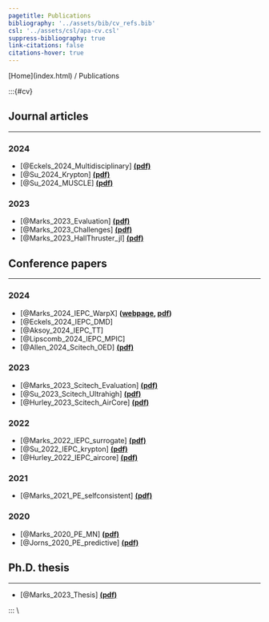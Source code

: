 ```yaml
---
pagetitle: Publications
bibliography: '../assets/bib/cv_refs.bib'
csl: '../assets/csl/apa-cv.csl'
suppress-bibliography: true
link-citations: false
citations-hover: true
---
```


<div class="navbar">
[Home](index.html) / Publications
</div>

:::{#cv}

## Journal articles

---

### 2024

- [@Eckels_2024_Multidisciplinary] **[(pdf)](files/eckels_2024_multidisciplinary.pdf)**
- [@Su_2024_Krypton] **[(pdf)](files/su_et_al_psst_2024_krypton.pdf)**
- [@Su_2024_MUSCLE] **[(pdf)](files/su_et_al_aiaa_2024_muscle.pdf)**

### 2023

- [@Marks_2023_Evaluation] **[(pdf)](files/marks_jorns_2023_joap_evaluation.pdf)**
- [@Marks_2023_Challenges] **[(pdf)](files/marks_jorns_2023_psst_challenges.pdf)**
- [@Marks_2023_HallThruster_jl] **[(pdf)](files/marks_schedler_jorns_2023_hallthruster_jl.pdf)**

## Conference papers

---

### 2024

- [@Marks_2024_IEPC_WarpX] **([webpage](content/iepc-2024.html), [pdf](files/Marks_T_IEPC_2024_WarpX.pdf))**
- [@Eckels_2024_IEPC_DMD]
- [@Aksoy_2024_IEPC_TT]
- [@Lipscomb_2024_IEPC_MPIC]
- [@Allen_2024_Scitech_OED] **[(pdf)](https://pepl.engin.umich.edu/pdf/AIAA_2024_allen-et-al.pdf)**

### 2023

- [@Marks_2023_Scitech_Evaluation] **[(pdf)](files/marks_2023_scitech_evalation.pdf)**
- [@Su_2023_Scitech_Ultrahigh] **[(pdf)](files/su_2023_scitech_ultrahigh.pdf)**
- [@Hurley_2023_Scitech_AirCore] **[(pdf)](https://pepl.engin.umich.edu/pdf/SciTech_2023_Hurley.pdf)**

### 2022

- [@Marks_2022_IEPC_surrogate] **[(pdf)](files/marks_2022_iepc_surrogate.pdf)**
- [@Su_2022_IEPC_krypton] **[(pdf)](https://pepl.engin.umich.edu/pdf/IEPC-2022-Su.pdf)**
- [@Hurley_2022_IEPC_aircore] **[(pdf)](https://pepl.engin.umich.edu/pdf/IEPC-2022-Hurley.pdf)**

### 2021

- [@Marks_2021_PE_selfconsistent]  **[(pdf)](files/marks_2021_pe_selfconsistent.pdf)**

### 2020

- [@Marks_2020_PE_MN] **[(pdf)](files/marks_2020_pe_mn.pdf)**
- [@Jorns_2020_PE_predictive] **[(pdf)](files/jorns_2020_pe_predictive.pdf)**


## Ph.D. thesis

---

- [@Marks_2023_Thesis] **[(pdf)](files/marks_phd_thesis_2023.pdf)**


:::
\
